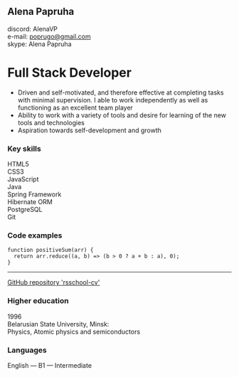## Alena Papruha

discord: AlenaVP  
e-mail: poprugo@gmail.com  
skype: Alena Papruha

# Full Stack Developer

+ Driven and self-motivated, and therefore effective at completing tasks with minimal supervision.
I able to work independently as well as functioning as an excellent team player
+ Ability to work with a variety of tools and desire for learning of the new tools and technologies
+ Aspiration towards self-development and growth

### Key skills

HTML5  
CSS3  
JavaScript  
Java  
Spring Framework  
Hibernate ORM  
PostgreSQL  
Git

### Code examples

    function positiveSum(arr) {
      return arr.reduce((a, b) => (b > 0 ? a + b : a), 0);
    }

***

[GitHub repository 'rsschool-cv'](https://github.com/AlenaVP/rsschool-cv)

### Higher education

1996  
Belarusian State University, Minsk:  
Physics, Atomic physics and semiconductors

### Languages

English — B1 — Intermediate
